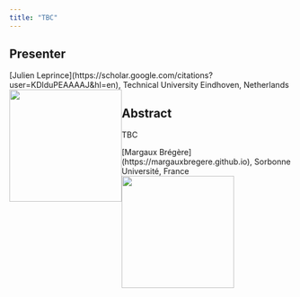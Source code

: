 ```yaml
---
title: "TBC"
---
```


## Presenter

<div class = "figure">
[Julien Leprince](https://scholar.google.com/citations?user=KDlduPEAAAAJ&hl=en), Technical University Eindhoven, Netherlands
<img src="/img/leprince.png"  width=200px height=200px style="float:left">
</div>

## Abstract

TBC

<div class = "figure">
[Margaux Brégère](https://margauxbregere.github.io), Sorbonne Université, France
<img src=/img/??.png  width=200px height=200px style="float:left">
</div>
